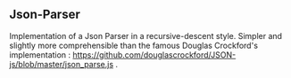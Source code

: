 ## Json-Parser
Implementation of a Json Parser in a recursive-descent style.
Simpler and slightly more comprehensible than the famous Douglas Crockford's implementation :
https://github.com/douglascrockford/JSON-js/blob/master/json_parse.js .
